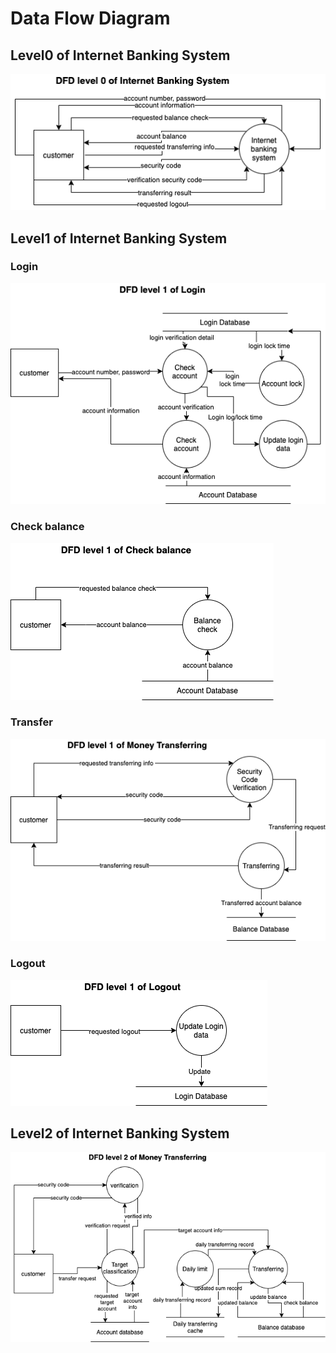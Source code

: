 # Data Flow Diagram



## Level0 of Internet Banking System
![](./dfd0.png)

## Level1 of Internet Banking System

### Login
![](./dfd1login.png)

### Check balance
![](./dfd1check.png)

### Transfer
![](./dfd1transfer.png)

### Logout
![](./dfd1logout.png)

## Level2 of Internet Banking System
![](./dfd2transfer.png)
